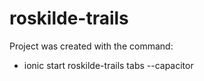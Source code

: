 # roskilde-trails

Project was created with the command: 
- ionic start roskilde-trails tabs --capacitor

